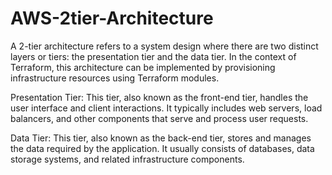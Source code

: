 # AWS-2tier-Architecture

A 2-tier architecture refers to a system design where there are two distinct layers or tiers: the presentation tier and the data tier. In the context of Terraform, this architecture can be implemented by provisioning infrastructure resources using Terraform modules.

Presentation Tier: This tier, also known as the front-end tier, handles the user interface and client interactions. It typically includes web servers, load balancers, and other components that serve and process user requests.

Data Tier: This tier, also known as the back-end tier, stores and manages the data required by the application. It usually consists of databases, data storage systems, and related infrastructure components.
